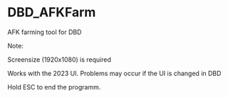 # DBD_AFKFarm
AFK farming tool for DBD

Note:

Screensize (1920x1080) is required

Works with the 2023 UI. Problems may occur if the UI is changed in DBD

Hold ESC to end the programm.


